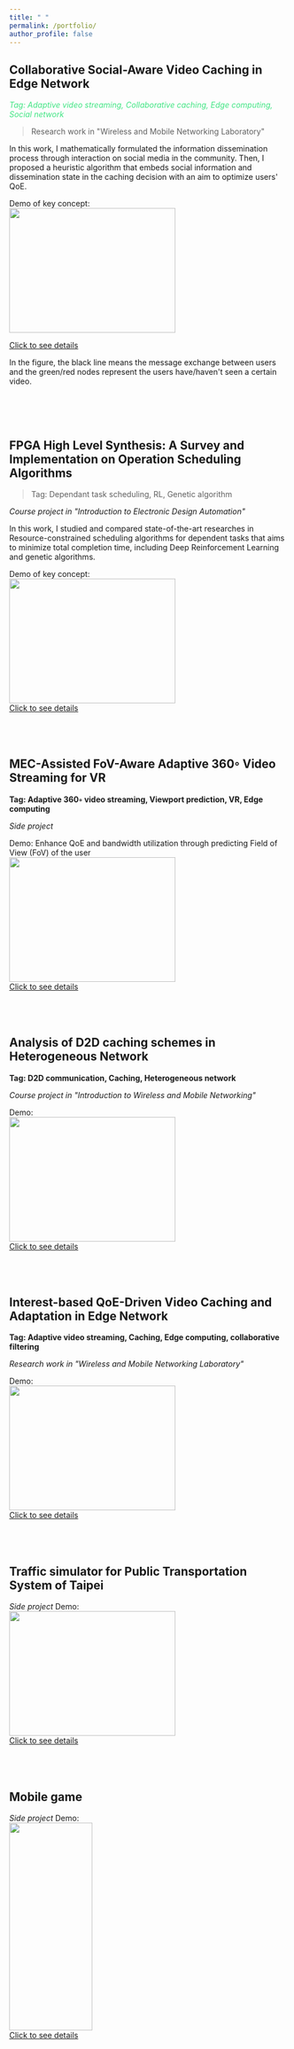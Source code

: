 ```yaml
---
title: " "
permalink: /portfolio/
author_profile: false
---
```


Collaborative Social-Aware Video Caching in Edge Network
------
<font color=#40e583> *Tag: Adaptive video streaming, Collaborative caching, Edge computing, Social network* </font>

>Research work in "Wireless and Mobile Networking Laboratory"

In this work, I mathematically formulated the information dissemination process through interaction on social media in the community. Then, I proposed a heuristic algorithm that embeds social information and dissemination state in the caching decision with an aim to optimize users' QoE.

Demo of key concept:  <br/> <img src="http://SendurLanter.github.io/files/dissemination.gif"  width="300" height="225" align=center>

[Click to see details](https://sendurlanter.github.io/portfolio/portfolio-1/) 

In the figure, the black line means the message exchange between users and the green/red nodes represent the users have/haven't seen a certain video.

<br/><br/><br/>

FPGA High Level Synthesis: A Survey and Implementation on Operation Scheduling Algorithms
------
> Tag: Dependant task scheduling, RL, Genetic algorithm

*Course project in "Introduction to Electronic Design Automation"*

In this work, I studied and compared state-of-the-art researches in Resource-constrained scheduling algorithms for dependent tasks that aims to minimize total completion time, including Deep Reinforcement Learning and genetic algorithms.

Demo of key concept: <br/> <img src="http://SendurLanter.github.io/files/HLS.gif"  width="300" height="225" align=center> <br/> [Click to see details](https://sendurlanter.github.io/portfolio/portfolio-2/) <br/><br/><br/><br/>

MEC-Assisted FoV-Aware Adaptive 360◦ Video Streaming for VR
------
**Tag: Adaptive 360◦ video streaming, Viewport prediction, VR, Edge computing**

*Side project*

Demo: Enhance QoE and bandwidth utilization through predicting Field of View (FoV) of the user <br/> <img src="http://SendurLanter.github.io/files/Pitch.gif"  width="300" height="225" align=center> <br/> [Click to see details](https://sendurlanter.github.io/portfolio/portfolio-7/) <br/><br/><br/><br/>

Analysis of D2D caching schemes in Heterogeneous Network
------
**Tag: D2D communication, Caching, Heterogeneous network**

*Course project in "Introduction to Wireless and Mobile Networking"*

Demo: <br/> <img src="http://SendurLanter.github.io/files/demo.gif"  width="300" height="225" align=center> <br/> [Click to see details](https://sendurlanter.github.io/portfolio/portfolio-3/) <br/><br/><br/><br/>

Interest-based QoE-Driven Video Caching and Adaptation in Edge Network
------
**Tag: Adaptive video streaming, Caching, Edge computing, collaborative filtering**

*Research work in "Wireless and Mobile Networking Laboratory"*

Demo: <br/> <img src="http://SendurLanter.github.io/files/Interest.gif"  width="300" height="225" align=center>  <br/> [Click to see details](https://sendurlanter.github.io/portfolio/portfolio-4/) <br/><br/><br/><br/>

Traffic simulator for Public Transportation System of Taipei
------
*Side project*
Demo: <br/> <img src="http://SendurLanter.github.io/files/MRT.gif"  width="300" height="225" align=center> <br/> [Click to see details](https://sendurlanter.github.io/portfolio/portfolio-5/) <br/><br/><br/><br/>

Mobile game
------
*Side project*
Demo: <br/> <img src="http://SendurLanter.github.io/files/got.gif" width="150" height="375" align=center> <br/> [Click to see details](https://sendurlanter.github.io/portfolio/portfolio-6/) <br/><br/><br/><br/>